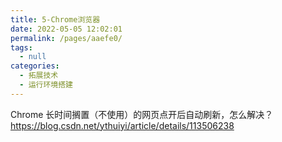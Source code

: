 ```yaml
---
title: 5-Chrome浏览器
date: 2022-05-05 12:02:01
permalink: /pages/aaefe0/
tags: 
  - null
categories: 
  - 拓展技术
  - 运行环境搭建
---
```



Chrome 长时间搁置（不使用）的网页点开后自动刷新，怎么解决？
https://blog.csdn.net/ythuiyi/article/details/113506238


